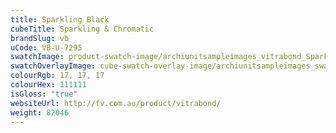 ```yaml
---
title: Sparkling Black
cubeTitle: Sparkling & Chromatic
brandSlug: vb
uCode: VB-U-7295
swatchImage: product-swatch-image/archiunitsampleimages_vitrabond_Sparkling_Black.jpg
swatchOverlayImage: cube-swatch-overlay-image/archiunitsampleimages_swatch-overlay_vitrabond.png
colourRgb: 17, 17, 17
colourHex: 111111
isGloss: "true"
websiteUrl: http://fv.com.au/product/vitrabond/
weight: 82046
---
```

